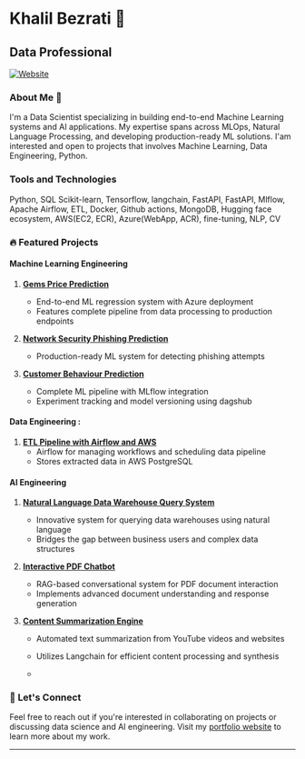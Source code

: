 # Khalil Bezrati 👋
## Data Professional

[![Website](https://img.shields.io/badge/Portfolio-Website-blue)](https://www.datascienceportfol.io/khalilbezrati98)

### About Me 🚀
I'm a Data Scientist specializing in building end-to-end Machine Learning systems and AI applications. My expertise spans across MLOps, Natural Language Processing, and developing production-ready ML solutions.
I'am interested and open to projects that involves Machine Learning, Data Engineering, Python.

### Tools and Technologies  
Python, SQL Scikit-learn, Tensorflow, langchain, FastAPI, FastAPI, Mlflow, Apache Airflow, ETL, Docker, Github actions,
MongoDB, Hugging face ecosystem, AWS(EC2, ECR), Azure(WebApp, ACR), fine-tuning, NLP, CV

### 🔥 Featured Projects

#### Machine Learning Engineering
1. **[Gems Price Prediction](https://github.com/khalil1604/End-to-End-ML-Regression-with-Endpoints-and-Azure-Deployment)**
   - End-to-end ML regression system with Azure deployment
   - Features complete pipeline from data processing to production endpoints

2. **[Network Security Phishing Prediction](https://github.com/khalil1604/Production-Ready-ML-System-Network-Security-Phishing-Prediction)**
   - Production-ready ML system for detecting phishing attempts

3. **[Customer Behaviour Prediction](https://github.com/khalil1604/End-to-end-ML-project-with-Mlflow-and-dagshub)**
   - Complete ML pipeline with MLflow integration
   - Experiment tracking and model versioning using dagshub

#### Data Engineering : 
1. **[ETL Pipeline with Airflow and AWS](https://github.com/khalil1604/Airflow-with-Astro-Cloud-and-ETL-Pipeline-with-AWS-RDS-PosgreSQL)**
   - Airflow for managing workflows and scheduling data pipeline
   - Stores extracted data in AWS PostgreSQL

#### AI Engineering
1. **[Natural Language Data Warehouse Query System](https://github.com/khalil1604/Query-and-Chat-with-your-Data-Warehouse-using-Natural-Language)**
   - Innovative system for querying data warehouses using natural language
   - Bridges the gap between business users and complex data structures

2. **[Interactive PDF Chatbot](https://github.com/khalil1604/RAG-Interactive-PDF-Conversational-Chatbot)**
   - RAG-based conversational system for PDF document interaction
   - Implements advanced document understanding and response generation

3. **[Content Summarization Engine](https://github.com/khalil1604/Langchain-Summarize-Text-from-YouTube-or-Website)**
   - Automated text summarization from YouTube videos and websites
   - Utilizes Langchain for efficient content processing and synthesis


   - 
### 🤝 Let's Connect
Feel free to reach out if you're interested in collaborating on projects or discussing data science and AI engineering. Visit my [portfolio website](https://www.datascienceportfol.io/khalilbezrati98) to learn more about my work.

---
                    

  
                    
                   

<!---
khalil1604/khalil1604 is a ✨ special ✨ repository because its `README.md` (this file) appears on your GitHub profile.
You can click the Preview link to take a look at your changes.
--->
